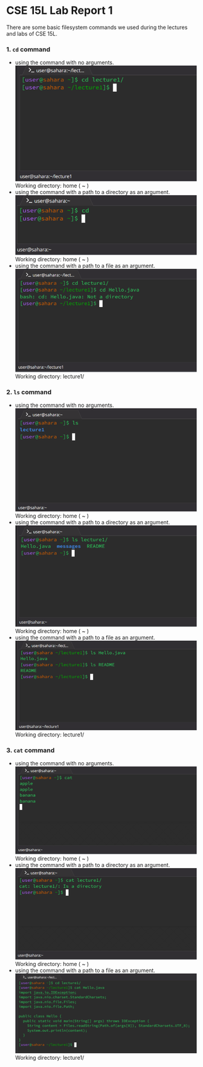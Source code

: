 # CSE 15L Lab Report 1

There are some basic filesystem commands we used during the lectures and labs of CSE 15L.
### 1. `cd` command 
   - using the command with no arguments.
    ![Image](cd-no-arg.png)
    Working directory: home ( ~ )
   - using the command with a path to a directory as an argument.
    ![Image](cd-dir-arg.png)
    Working directory: home ( ~ )
   - using the command with a path to a file as an argument.
    ![Image](cd-file-arg.png)
    Working directory: lecture1/
### 2. `ls` command
   - using the command with no arguments.
    ![Image](ls-no-arg.png)
    Working directory: home ( ~ )
   - using the command with a path to a directory as an argument.
    ![Image](ls-dir-arg.png)
    Working directory: home ( ~ )
   - using the command with a path to a file as an argument.
    ![Image](ls-file-arg.png)
    Working directory:  lecture1/
### 3. `cat` command
   - using the command with no arguments.
    ![Image](cat-no-arg.png)
    Working directory: home ( ~ )
   - using the command with a path to a directory as an argument.
    ![Image](cat-dir-arg.png)
    Working directory: home ( ~ )
   - using the command with a path to a file as an argument.
    ![Image](cat-file-arg.png)
    Working directory: lecture1/
